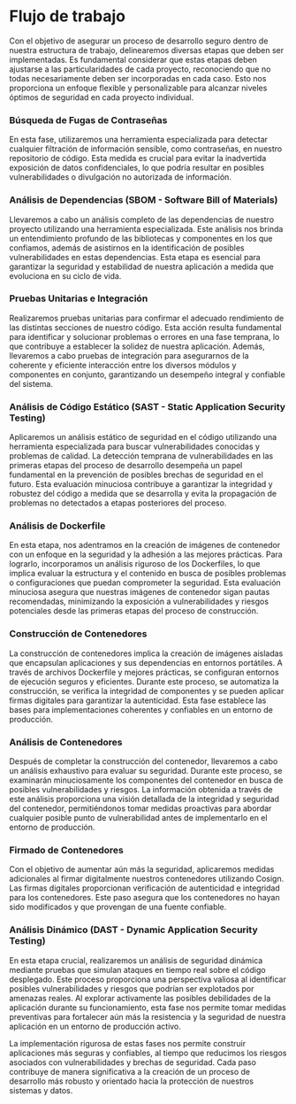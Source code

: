 # Flujo de trabajo

Con el objetivo de asegurar un proceso de desarrollo seguro dentro de nuestra estructura de trabajo, delinearemos diversas etapas que deben ser implementadas. Es fundamental considerar que estas etapas deben ajustarse a las particularidades de cada proyecto, reconociendo que no todas necesariamente deben ser incorporadas en cada caso. Esto nos proporciona un enfoque flexible y personalizable para alcanzar niveles óptimos de seguridad en cada proyecto individual.

### **Búsqueda de Fugas de Contraseñas**

En esta fase, utilizaremos una herramienta especializada para detectar cualquier filtración de información sensible, como contraseñas, en nuestro repositorio de código. Esta medida es crucial para evitar la inadvertida exposición de datos confidenciales, lo que podría resultar en posibles vulnerabilidades o divulgación no autorizada de información.

### **Análisis de Dependencias (SBOM - Software Bill of Materials)**

Llevaremos a cabo un análisis completo de las dependencias de nuestro proyecto utilizando una herramienta especializada. Este análisis nos brinda un entendimiento profundo de las bibliotecas y componentes en los que confiamos, además de asistirnos en la identificación de posibles vulnerabilidades en estas dependencias. Esta etapa es esencial para garantizar la seguridad y estabilidad de nuestra aplicación a medida que evoluciona en su ciclo de vida.

### **Pruebas Unitarias e Integración**

Realizaremos pruebas unitarias para confirmar el adecuado rendimiento de las distintas secciones de nuestro código. Esta acción resulta fundamental para identificar y solucionar problemas o errores en una fase temprana, lo que contribuye a establecer la solidez de nuestra aplicación. Además, llevaremos a cabo pruebas de integración para asegurarnos de la coherente y eficiente interacción entre los diversos módulos y componentes en conjunto, garantizando un desempeño integral y confiable del sistema.

### **Análisis de Código Estático (SAST - Static Application Security Testing)**

Aplicaremos un análisis estático de seguridad en el código utilizando una herramienta especializada para buscar vulnerabilidades conocidas y problemas de calidad. La detección temprana de vulnerabilidades en las primeras etapas del proceso de desarrollo desempeña un papel fundamental en la prevención de posibles brechas de seguridad en el futuro. Esta evaluación minuciosa contribuye a garantizar la integridad y robustez del código a medida que se desarrolla y evita la propagación de problemas no detectados a etapas posteriores del proceso.

### **Análisis de Dockerfile**

En esta etapa, nos adentramos en la creación de imágenes de contenedor con un enfoque en la seguridad y la adhesión a las mejores prácticas. Para lograrlo, incorporamos un análisis riguroso de los Dockerfiles, lo que implica evaluar la estructura y el contenido en busca de posibles problemas o configuraciones que puedan comprometer la seguridad. Esta evaluación minuciosa asegura que nuestras imágenes de contenedor sigan pautas recomendadas, minimizando la exposición a vulnerabilidades y riesgos potenciales desde las primeras etapas del proceso de construcción.

### **Construcción de Contenedores**

La construcción de contenedores implica la creación de imágenes aisladas que encapsulan aplicaciones y sus dependencias en entornos portátiles. A través de archivos Dockerfile y mejores prácticas, se configuran entornos de ejecución seguros y eficientes. Durante este proceso, se automatiza la construcción, se verifica la integridad de componentes y se pueden aplicar firmas digitales para garantizar la autenticidad. Esta fase establece las bases para implementaciones coherentes y confiables en un entorno de producción.

### **Análisis de Contenedores**

Después de completar la construcción del contenedor, llevaremos a cabo un análisis exhaustivo para evaluar su seguridad. Durante este proceso, se examinarán minuciosamente los componentes del contenedor en busca de posibles vulnerabilidades y riesgos. La información obtenida a través de este análisis proporciona una visión detallada de la integridad y seguridad del contenedor, permitiéndonos tomar medidas proactivas para abordar cualquier posible punto de vulnerabilidad antes de implementarlo en el entorno de producción.

### **Firmado de Contenedores**

Con el objetivo de aumentar aún más la seguridad, aplicaremos medidas adicionales al firmar digitalmente nuestros contenedores utilizando Cosign. Las firmas digitales proporcionan verificación de autenticidad e integridad para los contenedores. Este paso asegura que los contenedores no hayan sido modificados y que provengan de una fuente confiable.

### **Análisis Dinámico (DAST - Dynamic Application Security Testing)**

En esta etapa crucial, realizaremos un análisis de seguridad dinámica mediante pruebas que simulan ataques en tiempo real sobre el código desplegado. Este proceso proporciona una perspectiva valiosa al identificar posibles vulnerabilidades y riesgos que podrían ser explotados por amenazas reales. Al explorar activamente las posibles debilidades de la aplicación durante su funcionamiento, esta fase nos permite tomar medidas preventivas para fortalecer aún más la resistencia y la seguridad de nuestra aplicación en un entorno de producción activo.

La implementación rigurosa de estas fases nos permite construir aplicaciones más seguras y confiables, al tiempo que reducimos los riesgos asociados con vulnerabilidades y brechas de seguridad. Cada paso contribuye de manera significativa a la creación de un proceso de desarrollo más robusto y orientado hacia la protección de nuestros sistemas y datos.
